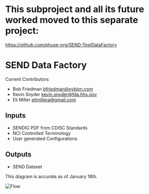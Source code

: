 # This subproject and all its future worked moved to this separate project:
https://github.com/phuse-org/SEND-TestDataFactory

# SEND Data Factory
Current Contributors:
* Bob Friedman <bfriedman@xybion.com>
* Kevin Snyder <kevin.snyder@fda.hhs.gov>
* Eli Miller <elimillera@gmail.com>

## Inputs
* SENDIG PDF from CDISC Standards
* NCI Controlled Terminology
* User generated Configurations

## Outputs
* SEND Dataset

This diagram is accurate as of January 18th.

![Flow](https://raw.githubusercontent.com/phuse-org/phuse-scripts/SENDDataFactory/contributed/Nonclinical/R/SEND%20Data%20Factory/SEND%20Data%20Factory.png "Code Flow")
